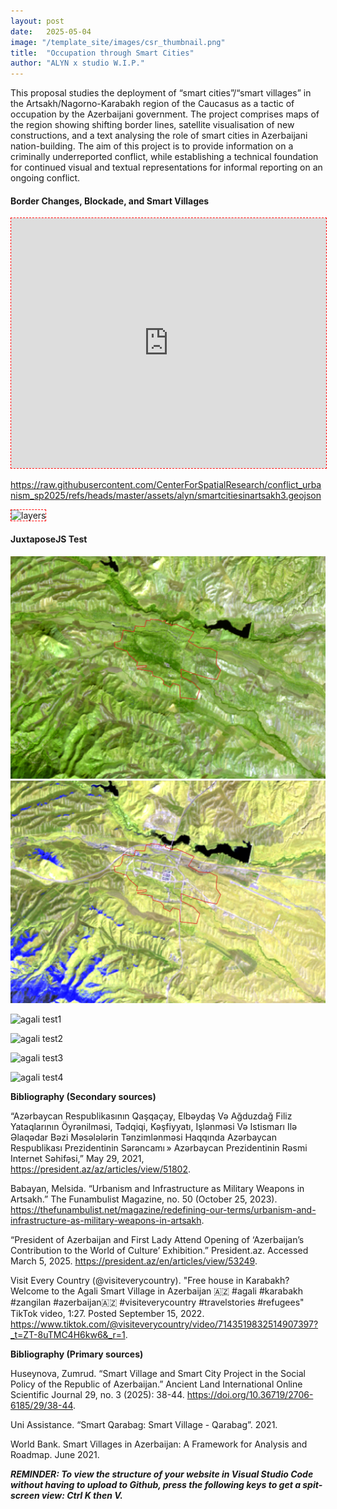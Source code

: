 ```yaml
---
layout: post
date:   2025-05-04
image: "/template_site/images/csr_thumbnail.png"
title:  "Occupation through Smart Cities"
author: "ALYN x studio W.I.P."
---
```



This proposal studies the deployment of “smart cities”/“smart villages” in the Artsakh/Nagorno-Karabakh region of the Caucasus as a tactic of occupation by the Azerbaijani government. The project comprises maps of the region showing shifting border lines, satellite visualisation of new constructions, and a text analysing the role of smart cities in Azerbaijani nation-building. The aim of this project is to provide information on a criminally underreported conflict, while establishing a technical foundation for continued visual and textual representations for informal reporting on an ongoing conflict.


#### Border Changes, Blockade, and Smart Villages

<iframe 
  width="100%" 
  height="400px" 
  src="https://api.mapbox.com/styles/v1/jackiedaniely/cmaa1ex4q000501rzcqi8er95.html?title=false&access_token=pk.eyJ1IjoiamFja2llZGFuaWVseSIsImEiOiJjbWE5encyNmIxc2w0MmpxOXk2ejFpN2t2In0.qmH-L93EYvz2EoBp4pdorw&zoomwheel=true#5.5/41.795/44.805" 
  title="Outdoors" 
  style="border: 1px dashed red;">
</iframe>

https://raw.githubusercontent.com/CenterForSpatialResearch/conflict_urbanism_sp2025/refs/heads/master/assets/alyn/smartcitiesinartsakh3.geojson


<img src="/conflict_urbanism_sp2025/images/alyn/layers.gif" alt="layers" style="border: 1px dashed red;">

<html lang="en">
<head>
  <meta charset="UTF-8">
  

#### JuxtaposeJS Test


  <meta name="viewport" content="width=device-width, initial-scale=1.0">
  <link rel="stylesheet" href="https://cdn.knightlab.com/libs/juxtapose/latest/css/juxtapose.css">
</head>  

  
<body>
  
  <div class="juxtapose" style="max-width: 800px; margin: auto;">
    <img 
      src="https://raw.githubusercontent.com/CenterForSpatialResearch/conflict_urbanism_sp2025/master/images/alyn/fizuli_october2020.png" 
      data-label="October 2020" />
    <img 
      src="https://raw.githubusercontent.com/CenterForSpatialResearch/conflict_urbanism_sp2025/master/images/alyn/fizuli_march2025.png" 
      data-label="March 2025" />
  </div>

  <script src="https://cdn.knightlab.com/libs/juxtapose/latest/js/juxtapose.min.js"></script>
</body>  
</html>


![agali test1](/conflict_urbanism_sp2025/images/alyn/agali_testposition2_useforafter.png)

![agali test2](/conflict_urbanism_sp2025/images/alyn/agali_testposition2_useforbefore.png)

![agali test3](/conflict_urbanism_sp2025/images/alyn/fizuli_march2025.png)

![agali test4](/conflict_urbanism_sp2025/images/alyn/fizuli_october2020.png)


**Bibliography (Secondary sources)**

“Azərbaycan Respublikasının Qaşqaçay, Elbəydaş Və Ağduzdağ Filiz 
Yataqlarının Öyrənilməsi, Tədqiqi, Kəşfiyyatı, Işlənməsi Və Istismarı Ilə Əlaqədar Bəzi Məsələlərin Tənzimlənməsi Haqqında  Azərbaycan Respublikası Prezidentinin  Sərəncamı » Azərbaycan Prezidentinin Rəsmi Internet Səhifəsi,” May 29, 2021, https://president.az/az/articles/view/51802.

Babayan, Melsida. “Urbanism and Infrastructure as Military Weapons in 
Artsakh.” The Funambulist Magazine, no. 50 (October 25, 2023). https://thefunambulist.net/magazine/redefining-our-terms/urbanism-and-infrastructure-as-military-weapons-in-artsakh.

“President of Azerbaijan and First Lady Attend Opening of ‘Azerbaijan’s 
Contribution to the World of Culture’ Exhibition.” President.az. Accessed March 5, 2025. https://president.az/en/articles/view/53249.

Visit Every Country (@visiteverycountry). "Free house in Karabakh? Welcome 
to the Agali Smart Village in Azerbaijan 🇦🇿 #agali #karabakh #zangilan #azerbaijan🇦🇿 #visiteverycountry #travelstories #refugees" TikTok video, 1:27. Posted September 15, 2022. https://www.tiktok.com/@visiteverycountry/video/7143519832514907397?_t=ZT-8uTMC4H6kw6&_r=1.


**Bibliography (Primary sources)**

Huseynova, Zumrud. “Smart Village and Smart City Project in the Social 
Policy of the Republic of Azerbaijan.” Ancient Land International Online Scientific Journal 29, no. 3 (2025): 38-44. https://doi.org/10.36719/2706-6185/29/38-44. 

Uni Assistance. “Smart Qarabag: Smart Village - Qarabag”. 2021.

World Bank. Smart Villages in Azerbaijan: A Framework for Analysis and 
Roadmap. June 2021.

***REMINDER: To view the structure of your website in Visual Studio Code without having to upload to Github, press the following keys to get a spit-screen view: Ctrl K then V.***
